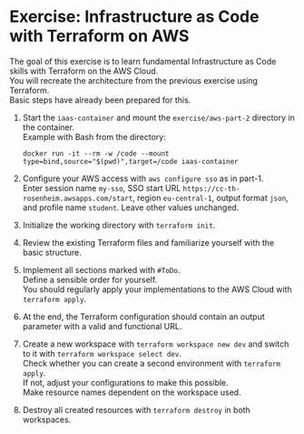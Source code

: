 # Exercise: Infrastructure as Code with Terraform on AWS

The goal of this exercise is to learn fundamental Infrastructure as Code skills with Terraform on the AWS Cloud.  
You will recreate the architecture from the previous exercise using Terraform.  
Basic steps have already been prepared for this.

1. Start the `iaas-container` and mount the `exercise/aws-part-2` directory in the container.  
   Example with Bash from the directory:

   ``` shell
   docker run -it --rm -w /code --mount type=bind,source="$(pwd)",target=/code iaas-container
   ```

2. Configure your AWS access with `aws configure sso` as in part-1.  
   Enter session name `my-sso`, SSO start URL `https://cc-th-rosenheim.awsapps.com/start`, region `eu-central-1`, output format `json`, and profile name `student`. Leave other values unchanged.

3. Initialize the working directory with `terraform init`.

4. Review the existing Terraform files and familiarize yourself with the basic structure.

5. Implement all sections marked with `#ToDo`.  
   Define a sensible order for yourself.  
   You should regularly apply your implementations to the AWS Cloud with `terraform apply`.

6. At the end, the Terraform configuration should contain an output parameter with a valid and functional URL.

7. Create a new workspace with `terraform workspace new dev` and switch to it with `terraform workspace select dev`.  
   Check whether you can create a second environment with `terraform apply`.  
   If not, adjust your configurations to make this possible.  
   Make resource names dependent on the workspace used.

8. Destroy all created resources with `terraform destroy` in both workspaces.